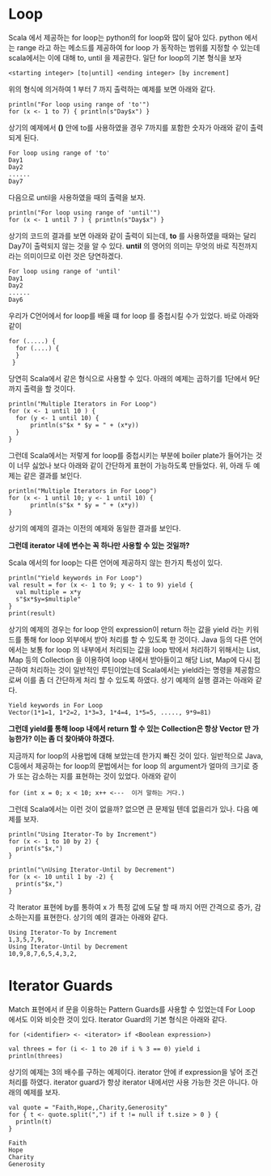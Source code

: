 # Loop
Scala 에서 제공하는 for loop는 python의 for loop와 많이 닮아 있다.
python 에서는 range 라고 하는 메소드를 제공하여 for loop 가 동작하는 범위를 지정할
수 있는데 scala에서는 이에 대해 to, until 을 제공한다.
일단 for loop의 기본 형식을 보자
~~~~~
<starting integer> [to|until] <ending integer> [by increment]
~~~~~
위의 형식에 의거하여 1 부터 7 까지 출력하는 예제를 보면 아래와 같다.
~~~~~
println("For loop using range of 'to'")
for (x <- 1 to 7) { println(s"Day$x") }
~~~~~
상기의 예제에서 **()** 안에 to를 사용하였을 경우 7까지를 포함한 숫자가 아래와 같이
출력되게 된다.
~~~~~
For loop using range of 'to'
Day1
Day2
......
Day7
~~~~~
다음으로 until을 사용하였을 때의 출력을 보자. 
~~~~~
println("For loop using range of 'until'")
for (x <- 1 until 7 ) { println(s"Day$x") }
~~~~~
상기의 코드의 결과를 보면 아래와 같이 출력이 되는데, **to** 를 사용하였을 때와는 달리
Day7이 출력되지 않는 것을 알 수 있다. **until** 의 영어의 의미는 무엇의 바로 직전까지
라는 의미이므로 이런 것은 당연하겠다.
~~~~~
For loop using range of 'until'
Day1
Day2
......
Day6
~~~~~
우리가 C언어에서 for loop를 배울 떄 for loop 를 중첩시킬 수가 있었다. 바로 아래와 같이
~~~~~~
for (.....) {
  for (....) {
  }
 }
~~~~~~
당연히 Scala에서 같은 형식으로 사용할 수 있다. 아래의 예제는 곱하기를 1단에서 9단까지
출력을 할 것이다.
~~~~~~
println("Multiple Iterators in For Loop")
for (x <- 1 until 10 ) {
  for (y <- 1 until 10) {
      println(s"$x * $y = " + (x*y))
  }
}
~~~~~~
그런데 Scala에서는 저렇게 for loop를 중첩시키는 부분에 boiler plate가 들어가는 것이
너무 싫었나 보다 아래와 같이 간단하게 표현이 가능하도록 만들었다. 위, 아래 두 예제는 
같은 결과를 보인다.
~~~~~~
println("Multiple Iterators in For Loop")
for (x <- 1 until 10; y <- 1 until 10) {
      println(s"$x * $y = " + (x*y))
}
~~~~~~
상기의 예제의 결과는 이전의 예제와 동일한 결과를 보인다.

**그런데 iterator 내에 변수는 꼭 하나만 사용할 수 있는 것일까?**


Scala 에서의 for loop는 다른 언어에 제공하지 않는 한가지 특성이 있다.
~~~~~~ 
println("Yield keywords in For Loop")
val result = for (x <- 1 to 9; y <- 1 to 9) yield {
  val multiple = x*y
  s"$x*$y=$multiple"
}
print(result)
~~~~~~ 
상기의 예제의 경우는 for loop 안의 expression이 return 하는 값을 yield 라는
키워드를 통해 for loop 외부에서 받아 처리를 할 수 있도록 한 것이다. Java 등의 다른
 언어에서는 보통 for loop 의 내부에서 처리되는 값을 loop 밖에서 처리하기 위해서는
  List, Map 등의 Collection 을 이용하여 loop 내에서 받아들이고 해당 List, Map에 
  다시 접근하여 처리하는 것이 일반적인 루틴이었는데 Scala에서는 yield라는 명령을
  제공함으로써 이를 좀 더 간단하게 처리 할 수 있도록 하였다.
 상기 예제의 실행 결과는 아래와 같다. 
 ~~~~~
 Yield keywords in For Loop
 Vector(1*1=1, 1*2=2, 1*3=3, 1*4=4, 1*5=5, ....., 9*9=81)
 ~~~~~
 **그런데 yield를 통해 loop 내에서 return 할 수 있는 Collection은 항상 Vector 만 가능한가?
 이는 좀 더 찾아봐야 하겠다.**
 
 지금까지 for loop의 사용법에 대해 보았는데 한가지 빠진 것이 있다. 일반적으로 Java, C등에서
 제공하는 for loop의 문법에서는 for loop 의 argument가 얼마의 크기로 증가 또는 감소하는 지를
 표현하는 것이 있었다. 아래와 같이
 ~~~~~
for (int x = 0; x < 10; x++ <---  이거 말하는 거다.) 
 ~~~~~
 그런데 Scala에서는 이런 것이 없을까? 없으면 큰 문제일 텐데 없을리가 있나. 다음 예제를 보자.
 ~~~~~
 println("Using Iterator-To by Increment")
 for (x <- 1 to 10 by 2) {
   print(s"$x,")
 }
 
 println("\nUsing Iterator-Until by Decrement")
 for (x <- 10 until 1 by -2) {
   print(s"$x,")
 }
 ~~~~~
 각 Iterator 표현에 by를 통하여 x 가 특정 값에 도달 할 때 까지 어떤 간격으로 증가, 감소하는지를 표현한다. 
 상기의 예의 결과는 아래와 같다.
 ~~~~~
Using Iterator-To by Increment
1,3,5,7,9,
Using Iterator-Until by Decrement
10,9,8,7,6,5,4,3,2, 
 ~~~~~
 
 # Iterator Guards
Match 표현에서 if 문을 이용하는 Pattern Guards를 사용할 수 있었는데 For Loop 에서도 이와 비슷한 것이 있다.
Iterator Guard의 기본 형식은 아래와 같다.
~~~~~
for (<identifier> <- <iterator> if <Boolean expression>)
~~~~~
~~~~~
val threes = for (i <- 1 to 20 if i % 3 == 0) yield i
println(threes)
~~~~~
상기의 예제는 3의 배수를 구하는 예제이다. iterator 안에 if expression을 넣어 조건 처리를 하였다.
iterator guard가 항상 iterator 내에서만 사용 가능한 것은 아니다. 아래의 예제를 보자.
~~~~~
val quote = "Faith,Hope,,Charity,Generosity"
for { t <- quote.split(",") if t != null if t.size > 0 } {
  println(t)
}

Faith
Hope
Charity
Generosity
~~~~~


 
 






